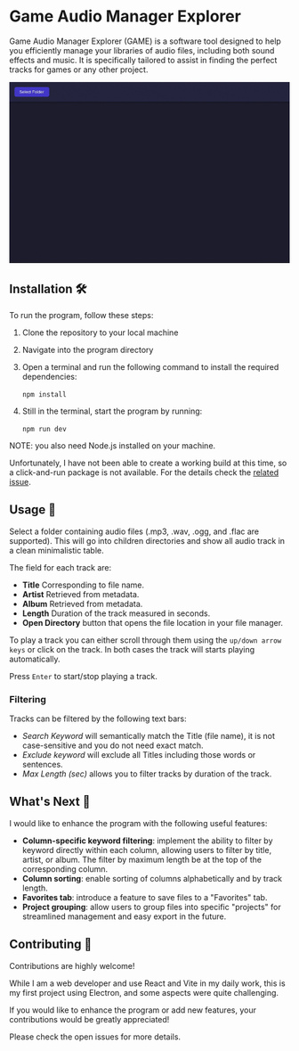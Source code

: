 # Game Audio Manager Explorer

Game Audio Manager Explorer (GAME) is a software tool designed to help you efficiently manage your libraries of audio files, including both sound effects and music. It is specifically tailored to assist in finding the perfect tracks for games or any other project.

<img src="res/app_preview.gif" alt="Game Audio Manager Explorer preview" width="800"/>

## Installation 🛠️

To run the program, follow these steps:

1. Clone the repository to your local machine
2. Navigate into the program directory
3. Open a terminal and run the following command to install the required dependencies:

    `npm install`

4. Still in the terminal, start the program by running:

    `npm run dev`

NOTE: you also need Node.js installed on your machine.

Unfortunately, I have not been able to create a working build at this time, so a click-and-run package is not available. For the details check the [related issue](https://github.com/stesproject/game-audio-manager-explorer/issues/1).

## Usage 🌟

Select a folder containing audio files (.mp3, .wav, .ogg, and .flac are supported).
This will go into children directories and show all audio track in a clean minimalistic table.

The field for each track are:

- **Title** Corresponding to file name.
- **Artist** Retrieved from metadata.
- **Album** Retrieved from metadata.
- **Length** Duration of the track measured in seconds.
- **Open Directory** button that opens the file location in your file manager.

To play a track you can either scroll through them using the `up/down arrow keys` or click on the track.
In both cases the track will starts playing automatically.

Press `Enter` to start/stop playing a track.

### Filtering

Tracks can be filtered by the following text bars:

- *Search Keyword* will semantically match the Title (file name), it is not case-sensitive and you do not need exact match.
- *Exclude keyword* will exclude all Titles including those words or sentences.
- *Max Length (sec)* allows you to filter tracks by duration of the track.

## What's Next 🔮

I would like to enhance the program with the following useful features:

- **Column-specific keyword filtering**: implement the ability to filter by keyword directly within each column, allowing users to filter by title, artist, or album. The filter by maximum length be at the top of the corresponding column.
- **Column sorting**: enable sorting of columns alphabetically and by track length.
- **Favorites tab**: introduce a feature to save files to a "Favorites" tab.
- **Project grouping**: allow users to group files into specific "projects" for streamlined management and easy export in the future.

## Contributing 🤝

Contributions are highly welcome!

While I am a web developer and use React and Vite in my daily work, this is my first project using Electron, and some aspects were quite challenging.

If you would like to enhance the program or add new features, your contributions would be greatly appreciated!

Please check the open issues for more details.
